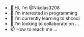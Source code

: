 - 👋 Hi, I’m @Nikolas3208
- 👀 I’m interested in programming
- 🌱 I’m currently learning to shcool
- 💞️ I’m looking to collaborate on ...
- 📫 How to reach me ...

<!---
Nikolas3208/Nikolas3208 is a ✨ special ✨ repository because its `README.md` (this file) appears on your GitHub profile.
You can click the Preview link to take a look at your changes.
--->
